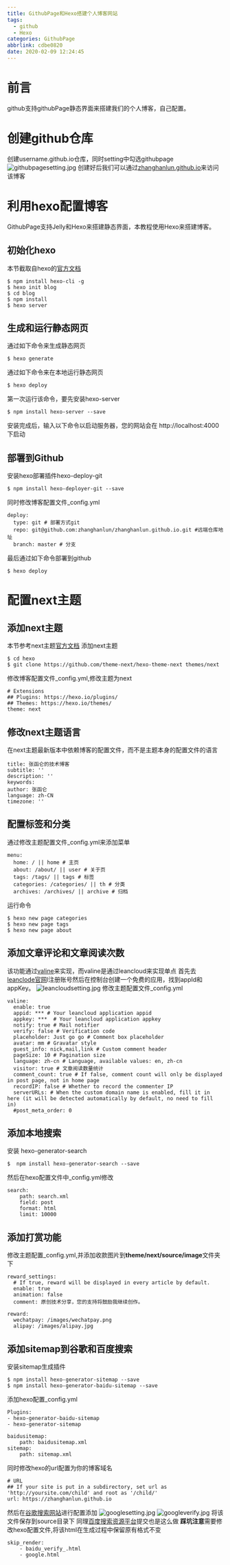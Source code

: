 ```yaml
---
title: GithubPage和Hexo搭建个人博客网站
tags:
  - github
  - Hexo
categories: GithubPage
abbrlink: cdbe0820
date: 2020-02-09 12:24:45
---
```

# 前言
github支持githubPage静态界面来搭建我们的个人博客，自己配置。

<!-- more -->

# 创建github仓库
创建username.github.io仓库，同时setting中勾选githubpage
![githubpagesetting.jpg][1]
创建好后我们可以通过[zhanghanlun.github.io](https://zhanghanlun.github.io)来访问该博客
# 利用hexo配置博客
GithubPage支持Jelly和Hexo来搭建静态界面，本教程使用Hexo来搭建博客。
## 初始化hexo
本节截取自hexo的[官方文档](https://hexo.io/zh-cn/)
```shell
$ npm install hexo-cli -g
$ hexo init blog
$ cd blog
$ npm install
$ hexo server
```
## 生成和运行静态网页
通过如下命令来生成静态网页
```shell
$ hexo generate
```
通过如下命令来在本地运行静态网页
```shell
$ hexo deploy
```
第一次运行该命令，要先安装hexo-server
```shell
$ npm install hexo-server --save
```
安装完成后，输入以下命令以启动服务器，您的网站会在 http://localhost:4000 下启动

## 部署到Github
安装hexo部署插件hexo-deploy-git
```shell
$ npm install hexo-deployer-git --save
```
同时修改博客配置文件_config.yml
```
deploy:
  type: git # 部署方式git
  repo: git@github.com:zhanghanlun/zhanghanlun.github.io.git #远端仓库地址
  branch: master # 分支
```
最后通过如下命令部署到github
```shell
$ hexo deploy
```

# 配置next主题
## 添加next主题
本节参考next主题[官方文档](https://github.com/theme-next/hexo-theme-nex)
添加next主题
```shell
$ cd hexo
$ git clone https://github.com/theme-next/hexo-theme-next themes/next
```
修改博客配置文件_config.yml,修改主题为next
```
# Extensions
## Plugins: https://hexo.io/plugins/
## Themes: https://hexo.io/themes/
theme: next
```
## 修改next主题语言
在next主题最新版本中依赖博客的配置文件，而不是主题本身的配置文件的语言
```
title: 张函仑的技术博客
subtitle: ''
description: ''
keywords:
author: 张函仑
language: zh-CN
timezone: ''
```
## 配置标签和分类
通过修改主题配置文件_config.yml来添加菜单
```
menu:
  home: / || home # 主页
  about: /about/ || user # 关于页
  tags: /tags/ || tags # 标签
  categories: /categories/ || th # 分类
  archives: /archives/ || archive # 归档
```
运行命令
```shell
$ hexo new page categories
$ hexo new page tags
$ hexo new page about
```
## 添加文章评论和文章阅读次数
该功能通过[valine](https://valine.js.org)来实现，而valine是通过leancloud来实现单点
首先去[leanclode官网](https://leancloud.cn/)l注册账号然后在控制台创建一个免费的应用，找到appId和appKey。
![leancloudsetting.jpg][2]
修改主题配置文件_config.yml
```
valine:
  enable: true
  appid: *** # Your leancloud application appid
  appkey: ***  # Your leancloud application appkey
  notify: true # Mail notifier
  verify: false # Verification code
  placeholder: Just go go # Comment box placeholder
  avatar: mm # Gravatar style
  guest_info: nick,mail,link # Custom comment header
  pageSize: 10 # Pagination size
  language: zh-cn # Language, available values: en, zh-cn
  visitor: true # 文章阅读数量统计
  comment_count: true # If false, comment count will only be displayed in post page, not in home page
  recordIP: false # Whether to record the commenter IP
  serverURLs: # When the custom domain name is enabled, fill it in here (it will be detected automatically by default, no need to fill in)
  #post_meta_order: 0
```

## 添加本地搜索
安装 hexo-generator-search
```shell
$  npm install hexo-generator-search --save
```
然后在hexo配置文件中_config.yml修改
```
search:
    path: search.xml
    field: post
    format: html
    limit: 10000
```
## 添加打赏功能
修改主题配置_config.yml,并添加收款图片到**theme/next/source/image**文件夹下
```
reward_settings:
  # If true, reward will be displayed in every article by default.
  enable: true
  animation: false
  comment: 原创技术分享，您的支持将鼓励我继续创作。

reward:
  wechatpay: /images/wechatpay.png
  alipay: /images/alipay.jpg
```
## 添加sitemap到谷歌和百度搜索
安装sitemap生成插件
```shell
$ npm install hexo-generator-sitemap --save
$ npm install hexo-generator-baidu-sitemap --save
```
添加hexo配置_config.yml
```
Plugins:
- hexo-generator-baidu-sitemap
- hexo-generator-sitemap

baidusitemap:
    path: baidusitemap.xml
sitemap:
    path: sitemap.xml
```
同时修改hexo的url配置为你的博客域名
```
# URL
## If your site is put in a subdirectory, set url as 'http://yoursite.com/child' and root as '/child/'
url: https://zhanghanlun.github.io
```
然后在[谷歌搜索网站](https://search.google.com/search-console)进行配置添加
![googlesetting.jpg][3]
![googleverify.jpg][4]
将该文件保存到source目录下
同理[百度搜索资源平台](https://ziyuan.baidu.com/)提交也是这么做
**踩坑注意**需要修改hexo配置文件,将该html在生成过程中保留原有格式不变
```
skip_render:
    - baidu_verify_.html
    - google.html
```


  [1]: https://upyun.zhanghanlun.com/blog/2020/03/760561182.jpg
  [2]: https://upyun.zhanghanlun.com/blog/2020/03/1260950982.png
  [3]: https://upyun.zhanghanlun.com/blog/2020/03/3046963033.png
  [4]: https://upyun.zhanghanlun.com/blog/2020/03/1230373919.png